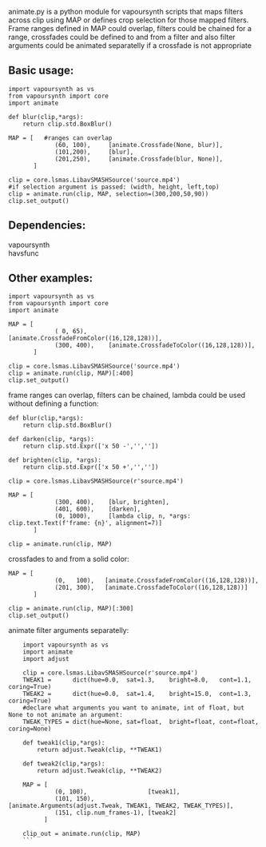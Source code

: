 animate.py is a python module for vapoursynth scripts that maps filters across clip using MAP or defines crop selection for those mapped filters. Frame ranges defined in MAP could overlap, filters could be chained for a range, crossfades could be defined to and from a filter and also filter arguments could be animated separatelly if a crossfade is not appropriate

## Basic usage:
```
import vapoursynth as vs
from vapoursynth import core
import animate

def blur(clip,*args):
    return clip.std.BoxBlur()

MAP = [   #ranges can overlap
             (60, 100),     [animate.Crossfade(None, blur)],
             (101,200),     [blur],
             (201,250),     [animate.Crossfade(blur, None)],             
       ]

clip = core.lsmas.LibavSMASHSource('source.mp4')
#if selection argument is passed: (width, height, left,top)
clip = animate.run(clip, MAP, selection=(300,200,50,90))
clip.set_output()
```
                       
## Dependencies:
vapoursynth<br>
havsfunc

## Other examples:
```
import vapoursynth as vs
from vapoursynth import core
import animate

MAP = [
             ( 0, 65),      [animate.CrossfadeFromColor((16,128,128))],
             (300, 400),    [animate.CrossfadeToColor((16,128,128))],             
       ]

clip = core.lsmas.LibavSMASHSource('source.mp4')
clip = animate.run(clip, MAP)[:400]
clip.set_output()
```
frame ranges can overlap, filters can be chained, lambda could be used without defining a function:
```
def blur(clip,*args):
    return clip.std.BoxBlur()

def darken(clip, *args):
    return clip.std.Expr(['x 50 -','',''])

def brighten(clip, *args):
    return clip.std.Expr(['x 50 +','',''])

clip = core.lsmas.LibavSMASHSource(r'source.mp4')

MAP = [ 
             (300, 400),    [blur, brighten],
             (401, 600),    [darken],
             (0, 1000),     [lambda clip, n, *args: clip.text.Text(f'frame: {n}', alignment=7)]
       ]

clip = animate.run(clip, MAP)
```
crossfades to and from a solid color:
```
MAP = [
             (0,   100),   [animate.CrossfadeFromColor((16,128,128))],
             (201, 300),   [animate.CrossfadeToColor((16,128,128))]
       ]

clip = animate.run(clip, MAP)[:300]
clip.set_output()
```
animate filter arguments separatelly:
```
    import vapoursynth as vs
    import animate
    import adjust
    
    clip = core.lsmas.LibavSMASHSource(r'source.mp4')
    TWEAK1 =      dict(hue=0.0,  sat=1.3,    bright=8.0,   cont=1.1,    coring=True)
    TWEAK2 =      dict(hue=0.0,  sat=1.4,    bright=15.0,  cont=1.3,    coring=True)
    #declare what arguments you want to animate, int of float, but None to not animate an argument:
    TWEAK_TYPES = dict(hue=None, sat=float,  bright=float, cont=float,  coring=None)
    
    def tweak1(clip,*args):
        return adjust.Tweak(clip, **TWEAK1)
        
    def tweak2(clip,*args):
        return adjust.Tweak(clip, **TWEAK2)
        
    MAP = [
             (0, 100),                 [tweak1],
             (101, 150),               [animate.Arguments(adjust.Tweak, TWEAK1, TWEAK2, TWEAK_TYPES)],
             (151, clip.num_frames-1), [tweak2]
          ]
          
    clip_out = animate.run(clip, MAP)  
    ```
